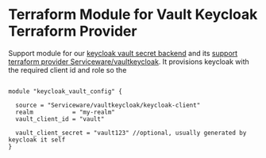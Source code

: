# Terraform Module for Vault Keycloak Terraform Provider

Support module for our [keycloak vault secret backend](https://github.com/Serviceware/vault-plugin-secrets-keycloak) and its [support terraform provider Serviceware/vaultkeycloak](https://registry.terraform.io/providers/Serviceware/vaultkeycloak/latest). 
It provisions keycloak with the required client id and role so the

```hcl

module "keycloak_vault_config" {

  source = "Serviceware/vaultkeycloak/keycloak-client"
  realm           = "my-realm"
  vault_client_id = "vault"

  vault_client_secret = "vault123" //optional, usually generated by keycloak it self
}

```